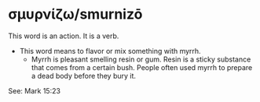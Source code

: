 # σμυρνίζω/smurnizō
This word is an action. It is a verb.
* This word means to flavor or mix something with myrrh.
    * Myrrh is pleasant smelling resin or gum. Resin is a sticky substance that comes from a certain bush. People often used myrrh to prepare a dead body before they bury it.

See: Mark 15:23
